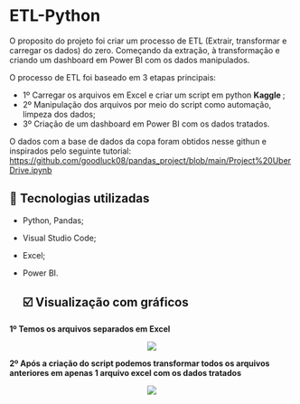 # ETL-Python

O proposito do projeto foi criar um processo de ETL (Extrair, transformar e carregar os dados) do zero. Começando da extração, à transformação e criando um dashboard em Power BI com os dados manipulados.

O processo de ETL foi baseado em 3 etapas principais:

* 1º Carregar os arquivos em Excel e criar um script em python <b> Kaggle </span> </b>;
* 2º Manipulação dos arquivos por meio do script como automação, limpeza dos dados;
* 3º Criação de um dashboard em Power BI com os dados tratados. </b>

O dados com a base de dados da copa foram obtidos nesse githun e inspirados pelo seguinte tutorial: https://github.com/goodluck08/pandas_project/blob/main/Project%20UberDrive.ipynb

## :wrench: Tecnologias utilizadas
* Python, Pandas;
* Visual Studio Code; 	
* Excel;
* Power BI.

  ## :ballot_box_with_check: Visualização com gráficos

<b> 1º Temos os arquivos separados em Excel </b>

<p align="center" width="100px" heigth="100px">
  <img src="https://github.com/hugodevelopment/ETL-Python/assets/62472486/bd58c4c2-3ba6-44dd-8116-b69814de849a"/>
</p>	

<b> 2º Após a criação do script podemos transformar todos os arquivos anteriores em apenas 1 arquivo excel com os dados tratados </b>

<p align="center" width="100px" heigth="100px">
  <img src="https://github.com/hugodevelopment/ETL-Python/assets/62472486/f17d26f9-f21e-43ce-b293-499f3c3574d0"/>
</p>	


